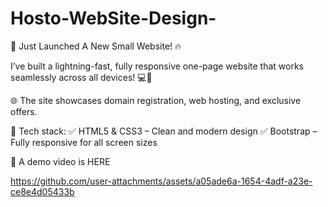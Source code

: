 # Hosto-WebSite-Design-
🚀 Just Launched A New Small Website! 🔥

I’ve built a lightning-fast, fully responsive one-page website that works seamlessly across all devices! 💻📱

🌐 The site showcases domain registration, web hosting, and exclusive offers.

🔧 Tech stack:
✅ HTML5 & CSS3 – Clean and modern design
✅ Bootstrap – Fully responsive for all screen sizes

🎥 A demo video is HERE 

https://github.com/user-attachments/assets/a05ade6a-1654-4adf-a23e-ce8e4d05433b

